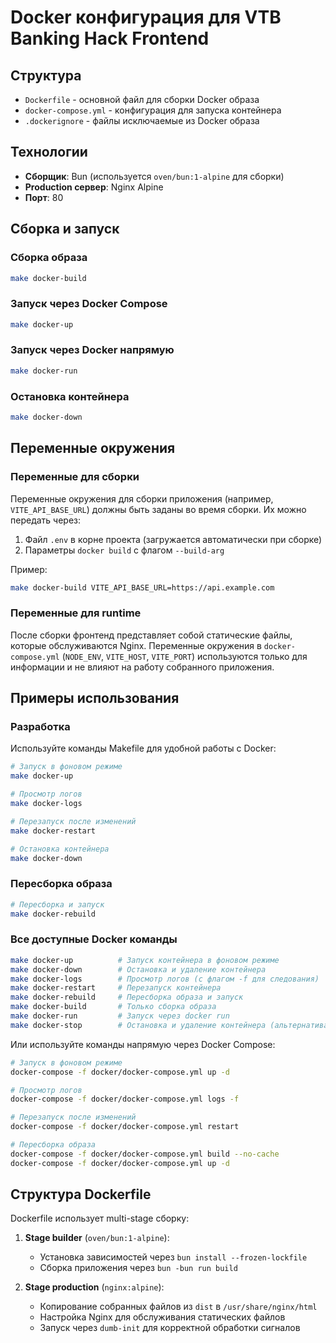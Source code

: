 # Docker конфигурация для VTB Banking Hack Frontend

## Структура
- `Dockerfile` - основной файл для сборки Docker образа
- `docker-compose.yml` - конфигурация для запуска контейнера
- `.dockerignore` - файлы исключаемые из Docker образа

## Технологии
- **Сборщик**: Bun (используется `oven/bun:1-alpine` для сборки)
- **Production сервер**: Nginx Alpine
- **Порт**: 80

## Сборка и запуск

### Сборка образа
```bash
make docker-build
```

### Запуск через Docker Compose
```bash
make docker-up
```

### Запуск через Docker напрямую
```bash
make docker-run
```

### Остановка контейнера
```bash
make docker-down
```

## Переменные окружения

### Переменные для сборки
Переменные окружения для сборки приложения (например, `VITE_API_BASE_URL`) должны быть заданы во время сборки. Их можно передать через:

1. Файл `.env` в корне проекта (загружается автоматически при сборке)
2. Параметры `docker build` с флагом `--build-arg`

Пример:
```bash
make docker-build VITE_API_BASE_URL=https://api.example.com
```

### Переменные для runtime
После сборки фронтенд представляет собой статические файлы, которые обслуживаются Nginx. Переменные окружения в `docker-compose.yml` (`NODE_ENV`, `VITE_HOST`, `VITE_PORT`) используются только для информации и не влияют на работу собранного приложения.

## Примеры использования

### Разработка

Используйте команды Makefile для удобной работы с Docker:

```bash
# Запуск в фоновом режиме
make docker-up

# Просмотр логов
make docker-logs

# Перезапуск после изменений
make docker-restart

# Остановка контейнера
make docker-down
```

### Пересборка образа

```bash
# Пересборка и запуск
make docker-rebuild
```

### Все доступные Docker команды

```bash
make docker-up          # Запуск контейнера в фоновом режиме
make docker-down        # Остановка и удаление контейнера
make docker-logs        # Просмотр логов (с флагом -f для следования)
make docker-restart     # Перезапуск контейнера
make docker-rebuild     # Пересборка образа и запуск
make docker-build       # Только сборка образа
make docker-run         # Запуск через docker run
make docker-stop        # Остановка и удаление контейнера (альтернатива)
```

Или используйте команды напрямую через Docker Compose:

```bash
# Запуск в фоновом режиме
docker-compose -f docker/docker-compose.yml up -d

# Просмотр логов
docker-compose -f docker/docker-compose.yml logs -f

# Перезапуск после изменений
docker-compose -f docker/docker-compose.yml restart

# Пересборка образа
docker-compose -f docker/docker-compose.yml build --no-cache
docker-compose -f docker/docker-compose.yml up -d
```

## Структура Dockerfile

Dockerfile использует multi-stage сборку:

1. **Stage builder** (`oven/bun:1-alpine`): 
   - Установка зависимостей через `bun install --frozen-lockfile`
   - Сборка приложения через `bun -bun run build`

2. **Stage production** (`nginx:alpine`):
   - Копирование собранных файлов из `dist` в `/usr/share/nginx/html`
   - Настройка Nginx для обслуживания статических файлов
   - Запуск через `dumb-init` для корректной обработки сигналов
